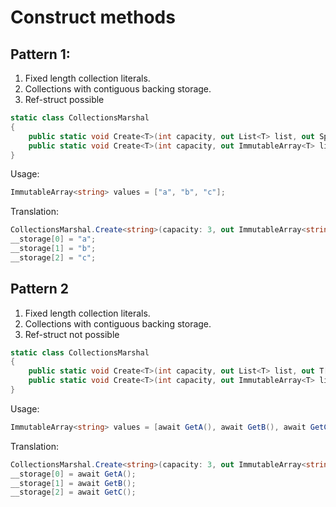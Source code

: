 # Construct methods

## Pattern 1:

1. Fixed length collection literals.
2. Collections with contiguous backing storage.
3. Ref-struct possible

```c#
static class CollectionsMarshal
{
    public static void Create<T>(int capacity, out List<T> list, out Span<T> storage); 
    public static void Create<T>(int capacity, out ImmutableArray<T> list, out Span<T> storage);
}
```

Usage:

```c#
ImmutableArray<string> values = ["a", "b", "c"];
```

Translation:

```c#
CollectionsMarshal.Create<string>(capacity: 3, out ImmutableArray<string> values, out Span<T> __storage);
__storage[0] = "a";
__storage[1] = "b";
__storage[2] = "c";
```

## Pattern 2

1. Fixed length collection literals.
2. Collections with contiguous backing storage.
3. Ref-struct not possible

```c#
static class CollectionsMarshal
{
    public static void Create<T>(int capacity, out List<T> list, out T[] storage); 
    public static void Create<T>(int capacity, out ImmutableArray<T> list, out T[] storage);
}
```

Usage:

```c#
ImmutableArray<string> values = [await GetA(), await GetB(), await GetC()];
```

Translation:

```c#
CollectionsMarshal.Create<string>(capacity: 3, out ImmutableArray<string> values, out T[] __storage);
__storage[0] = await GetA();
__storage[1] = await GetB();
__storage[2] = await GetC();
```